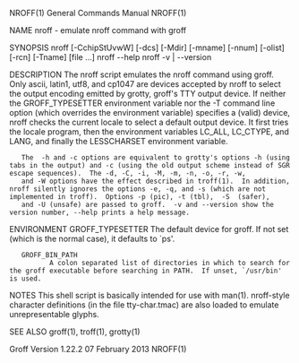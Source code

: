 NROFF(1)                                                                                   General Commands Manual                                                                                   NROFF(1)



NAME
       nroff - emulate nroff command with groff

SYNOPSIS
       nroff [-CchipStUvwW] [-dcs] [-Mdir] [-mname] [-nnum] [-olist] [-rcn] [-Tname] [file ...]
       nroff --help
       nroff -v | --version

DESCRIPTION
       The  nroff  script  emulates  the  nroff  command using groff.  Only ascii, latin1, utf8, and cp1047 are devices accepted by nroff to select the output encoding emitted by grotty, groff's TTY output
       device.  If neither the GROFF_TYPESETTER environment variable nor the -T command line option (which overrides the environment variable) specifies a (valid) device, nroff checks the current locale to
       select a default output device.  It first tries the locale program, then the environment variables LC_ALL, LC_CTYPE, and LANG, and finally the LESSCHARSET environment variable.

       The  -h and -c options are equivalent to grotty's options -h (using tabs in the output) and -c (using the old output scheme instead of SGR escape sequences).  The -d, -C, -i, -M, -m, -n, -o, -r, -w,
       and -W options have the effect described in troff(1).  In addition, nroff silently ignores the options -e, -q, and -s (which are not implemented in troff).  Options -p (pic), -t (tbl),  -S  (safer),
       and -U (unsafe) are passed to groff.  -v and --version show the version number, --help prints a help message.

ENVIRONMENT
       GROFF_TYPESETTER
              The default device for groff.  If not set (which is the normal case), it defaults to `ps'.

       GROFF_BIN_PATH
              A colon separated list of directories in which to search for the groff executable before searching in PATH.  If unset, `/usr/bin' is used.

NOTES
       This shell script is basically intended for use with man(1).  nroff-style character definitions (in the file tty-char.tmac) are also loaded to emulate unrepresentable glyphs.

SEE ALSO
       groff(1), troff(1), grotty(1)



Groff Version 1.22.2                                                                           07 February 2013                                                                                      NROFF(1)

